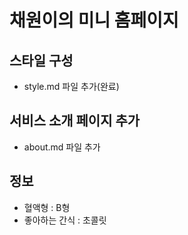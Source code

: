 # 채원이의 미니 홈페이지
## 스타일 구성
- style.md 파일 추가(완료)

## 서비스 소개 페이지 추가
- about.md 파일 추가

## 정보
- 혈액형 : B형
- 좋아하는 간식 : 초콜릿
